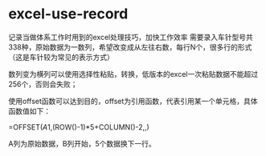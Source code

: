 # excel-use-record
记录当做体系工作时用到的excel处理技巧，加快工作效率
需要录入车针型号共338种，原始数据为一数列，希望改变成从左往右数，每行N个，很多行的形式（这是车针较为常见的表示方式）

数列变为横列可以使用选择性粘贴，转换，低版本的excel一次粘贴数据不能超过256个，否则会失败；

使用offset函数可以达到目的，offset为引用函数，代表引用某一个单元格，具体函数值如下：

=OFFSET($A$1,(ROW()-1)*5+COLUMN()-2,,)

A列为原始数据，B列开始，5个数据换下一行。

